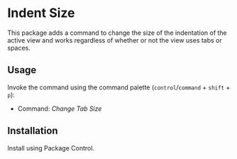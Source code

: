 # Indent Size

This package adds a command to change the size of the indentation of the active view and works regardless of whether or not the view uses tabs or spaces.

## Usage

Invoke the command using the command palette (`control`/`command` + `shift` + `p`):

* Command: *Change Tab Size*

## Installation

Install using Package Control.
